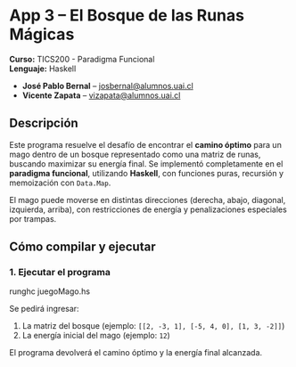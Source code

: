 
# App 3 – El Bosque de las Runas Mágicas
**Curso:** TICS200 - Paradigma Funcional  
**Lenguaje:** Haskell

- **José Pablo Bernal** – josbernal@alumnos.uai.cl  
- **Vicente Zapata** – vizapata@alumnos.uai.cl

## Descripción

Este programa resuelve el desafío de encontrar el **camino óptimo** para un mago dentro de un bosque representado como una matriz de runas, buscando maximizar su energía final. Se implementó completamente en el **paradigma funcional**, utilizando **Haskell**, con funciones puras, recursión y memoización con `Data.Map`.

El mago puede moverse en distintas direcciones (derecha, abajo, diagonal, izquierda, arriba), con restricciones de energía y penalizaciones especiales por trampas.

## Cómo compilar y ejecutar

### 1. Ejecutar el programa

runghc juegoMago.hs

Se pedirá ingresar:

1. La matriz del bosque (ejemplo: `[[2, -3, 1], [-5, 4, 0], [1, 3, -2]]`)  
2. La energía inicial del mago (ejemplo: `12`)

El programa devolverá el camino óptimo y la energía final alcanzada.
